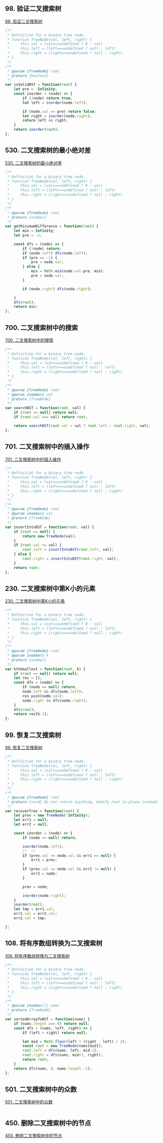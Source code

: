## 98. 验证二叉搜索树

[98. 验证二叉搜索树](https://leetcode-cn.com/problems/validate-binary-search-tree/)

```js
/**
 * Definition for a binary tree node.
 * function TreeNode(val, left, right) {
 *     this.val = (val===undefined ? 0 : val)
 *     this.left = (left===undefined ? null : left)
 *     this.right = (right===undefined ? null : right)
 * }
 */
/**
 * @param {TreeNode} root
 * @return {boolean}
 */
var isValidBST = function(root) {
    let pre = -Infinity;
    const inorder = (node) => {
        if (!node) return true;
        let left = inorder(node.left);

        if (node.val <= pre) return false;
        let right = inorder(node.right);
        return left && right;
    }
    return inorder(root);
};
```

## 530. 二叉搜索树的最小绝对差

[530. 二叉搜索树的最小绝对差](https://leetcode-cn.com/problems/minimum-absolute-difference-in-bst/)

```js
/**
 * Definition for a binary tree node.
 * function TreeNode(val, left, right) {
 *     this.val = (val===undefined ? 0 : val)
 *     this.left = (left===undefined ? null : left)
 *     this.right = (right===undefined ? null : right)
 * }
 */
/**
 * @param {TreeNode} root
 * @return {number}
 */
var getMinimumDifference = function(root) {
    let min = Infinity;
    let pre = -1;

    const dfs = (node) => {
        if (!node) return;
        if (node.left) dfs(node.left);
        if (pre == -1) {
            pre = node.val;
        } else {
            min = Math.min(node.val-pre, min);
            pre = node.val;
        }

        if (node.right) dfs(node.right);

    }
    dfs(root);
    return min;
};
```

## 700. 二叉搜索树中的搜索

[700. 二叉搜索树中的搜索](https://leetcode-cn.com/problems/search-in-a-binary-search-tree/)

```js
/**
 * Definition for a binary tree node.
 * function TreeNode(val, left, right) {
 *     this.val = (val===undefined ? 0 : val)
 *     this.left = (left===undefined ? null : left)
 *     this.right = (right===undefined ? null : right)
 * }
 */
/**
 * @param {TreeNode} root
 * @param {number} val
 * @return {TreeNode}
 */
var searchBST = function(root, val) {
    if (root == null) return null;
    if (root.val === val) return root;

    return searchBST(root.val > val ? root.left : root.right, val);
};
```

## 701. 二叉搜索树中的插入操作

[701. 二叉搜索树中的插入操作](https://leetcode-cn.com/problems/insert-into-a-binary-search-tree/)

```js
/**
 * Definition for a binary tree node.
 * function TreeNode(val, left, right) {
 *     this.val = (val===undefined ? 0 : val)
 *     this.left = (left===undefined ? null : left)
 *     this.right = (right===undefined ? null : right)
 * }
 */
/**
 * @param {TreeNode} root
 * @param {number} val
 * @return {TreeNode}
 */
var insertIntoBST = function(root, val) {
    if (root == null) {
        return new TreeNode(val);
    }
    if (root.val >= val) {
        root.left = insertIntoBST(root.left, val);
    } else {
        root.right = insertIntoBST(root.right, val);
    }
    return root;
};
```

## 230. 二叉搜索树中第K小的元素

[230. 二叉搜索树中第K小的元素](https://leetcode-cn.com/problems/kth-smallest-element-in-a-bst/)

```js
/**
 * Definition for a binary tree node.
 * function TreeNode(val, left, right) {
 *     this.val = (val===undefined ? 0 : val)
 *     this.left = (left===undefined ? null : left)
 *     this.right = (right===undefined ? null : right)
 * }
 */
/**
 * @param {TreeNode} root
 * @param {number} k
 * @return {number}
 */
var kthSmallest = function(root, k) {
    if (root == null) return null;
    let res = [];
    const dfs = (node) => {
        if (node == null) return;
        node.left && dfs(node.left);
        res.push(node.val);
        node.right && dfs(node.right);
    }
    dfs(root);
    return res[k-1];
};
```


## 99. 恢复二叉搜索树

[99. 恢复二叉搜索树](https://leetcode-cn.com/problems/recover-binary-search-tree/)

```js
/**
 * Definition for a binary tree node.
 * function TreeNode(val, left, right) {
 *     this.val = (val===undefined ? 0 : val)
 *     this.left = (left===undefined ? null : left)
 *     this.right = (right===undefined ? null : right)
 * }
 */
/**
 * @param {TreeNode} root
 * @return {void} Do not return anything, modify root in-place instead.
 */
var recoverTree = function(root) {
    let prev = new TreeNode(-Infinity);
    let err1 = null;
    let err2 = null;

    const inorder = (node) => {
        if (node == null) return;

        inorder(node.left);
        /*  */
        if (prev.val >= node.val && err1 == null) {
            err1 = prev;
        }
        if (prev.val >= node.val && err1 != null) {
            err2 = node;
        }

        prev = node;

        inorder(node.right);
    }
    inorder(root);
    let tmp = err1.val;
    err1.val = err2.val;
    err2.val = tmp;

};
```

## 108. 将有序数组转换为二叉搜索树

[108. 将有序数组转换为二叉搜索树](https://leetcode-cn.com/problems/convert-sorted-array-to-binary-search-tree/)

```js
/**
 * Definition for a binary tree node.
 * function TreeNode(val, left, right) {
 *     this.val = (val===undefined ? 0 : val)
 *     this.left = (left===undefined ? null : left)
 *     this.right = (right===undefined ? null : right)
 * }
 */
/**
 * @param {number[]} nums
 * @return {TreeNode}
 */
var sortedArrayToBST = function(nums) {
    if (nums.length === 0) return null;
    const dfs = (nums, left, right) => {
        if (left > right) return null;

        let mid = Math.floor(left + (right - left) / 2);
        const root = new TreeNode(nums[mid]);
        root.left = dfs(nums, left, mid-1);
        root.right = dfs(nums, mid+1, right);
        return root;
    }
    return dfs(nums, 0, nums.length -1);
};
```

## 501. 二叉搜索树中的众数

[501. 二叉搜索树中的众数](https://leetcode-cn.com/problems/find-mode-in-binary-search-tree/)

```js

```

## 450. 删除二叉搜索树中的节点

[450. 删除二叉搜索树中的节点](https://leetcode-cn.com/problems/delete-node-in-a-bst/)

```js

```
